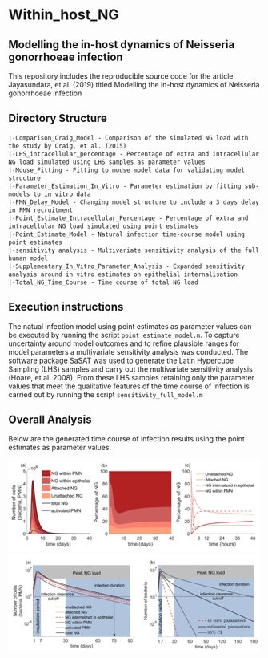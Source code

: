 # Within_host_NG
## Modelling the in-host dynamics of Neisseria gonorrhoeae infection

This repository includes the reproducible source code for the article Jayasundara, et al. (2019) titled Modelling the in-host dynamics of Neisseria gonorrhoeae infection
## Directory Structure
```
|-Comparison_Craig_Model - Comparison of the simulated NG load with the study by Craig, et al. (2015)
|-LHS_intracellular_percentage - Percentage of extra and intracellular NG load simulated using LHS samples as parameter values
|-Mouse_Fitting - Fitting to mouse model data for validating model structure
|-Parameter_Estimation_In_Vitro - Parameter estimation by fitting sub-models to in vitro data
|-PMN_Delay_Model - Changing model structure to include a 3 days delay in PMN recruitment
|-Point_Estimate_Intracellular_Percentage - Percentage of extra and intracellular NG load simulated using point estimates
|-Point_Estimate_Model - Natural infection time-course model using point estimates
|-sensitivity analysis - Multivariate sensitivity analysis of the full human model 
|-Supplementary_In_Vitro_Parameter_Analysis - Expanded sensitivity analysis around in vitro estimates on epithelial internalisation 
|-Total_NG_Time_Course - Time course of total NG load
```
## Execution instructions
The natual infection model using point estimates as parameter values can be executed by running the script ```point_estimate_model.m```. To capture uncertainty around model outcomes and to refine plausible ranges for model parameters a multivariate sensitivity analysis was conducted. The software package SaSAT was used to generate the Latin Hypercube Sampling (LHS) samples and carry out the multivariate sensitivity analysis (Hoare, et al. 2008). From these LHS samples retaining only the parameter values that meet the qualitative features of the time course of infection is carried out by running the script ```sensitivity_full_model.m```
## Overall Analysis

Below are the generated time course of infection results using the point estimates as parameter values. 

![cell_percentage](images/Figure3.jpg)
![time_course](images/Figure_4.jpg)
